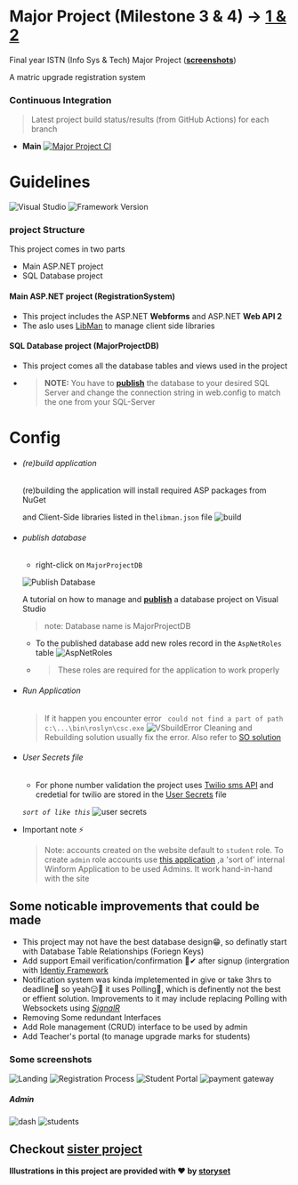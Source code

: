 # Major Project (Milestone 3 & 4) -> [1 & 2](https://github.com/MpiloNtombela/MajorProject-Admin-FES)

Final year ISTN (Info Sys & Tech) Major Project ([**screenshots**](#some-screenshots))

A matric upgrade registration system

### Continuous Integration

> Latest project build status/results (from GitHub Actions) for each branch

- **Main** [![Major Project CI](https://github.com/MpiloNtombela/MajorProject/actions/workflows/actions.yml/badge.svg?branch=main)](https://github.com/MpiloNtombela/MajorProject/actions/workflows/actions.yml)
  
# Guidelines
 ![Visual Studio](https://img.shields.io/badge/Visual%20Studio-2019%7C2022-purple)
 ![Framework Version](https://img.shields.io/badge/.Net%20Framework-4.8-blue)

### project Structure

This project comes in two parts

- Main ASP.NET project
- SQL Database project

#### Main ASP.NET project (RegistrationSystem)

- This project includes the ASP.NET **Webforms** and ASP.NET **Web API 2**
- The aslo uses [LibMan](https://devblogs.microsoft.com/dotnet/library-manager-client-side-content-manager-for-web-apps/) to manage client side libraries

#### SQL Database project (MajorProjectDB)

- This project comes all the database tables and views used in the project
- > **NOTE:** You have to **[publish](https://medium.com/hitachisolutions-braintrust/create-your-first-visual-studio-database-project-e6c22e45145b)** the database to your desired SQL Server and change the connection string in web.config to match the one from your SQL-Server

# Config

- ###### (re)build application
  
  (re)building the application will install required ASP packages from NuGet
  
  and Client-Side libraries listed in the``libman.json`` file
  ![build](https://user-images.githubusercontent.com/72506370/147420060-3b16d942-6058-4858-b4b4-0c67ac33dcb2.png)

- ###### publish database
  
  - right-click on ``MajorProjectDB``
  
  ![Publish Database](https://user-images.githubusercontent.com/72506370/147419837-55412f6e-7593-4afa-a5e7-e9ab827cd2e9.jpg)
  
    A tutorial on how to manage and **[publish](https://medium.com/hitachisolutions-braintrust/create-your-first-visual-studio-database-project-e6c22e45145b)** a database project on Visual Studio
  
  > note: Database name is MajorProjectDB
  
  - To the published database add new roles record in the ``AspNetRoles`` table
    ![AspNetRoles](https://user-images.githubusercontent.com/72506370/147420553-c942b6ca-a6c6-4a49-a48d-fd3596b32eeb.png)
  
  - > These roles are required for the application to work properly

- ###### Run Application
  
  > If it happen you encounter error `` could not find a part of path c:\...\bin\roslyn\csc.exe``
  > ![VSbuildError](https://user-images.githubusercontent.com/72506370/147419914-58f73534-83cd-4460-a9bf-bf6f1b6472fd.png)
  > Cleaning and Rebuilding solution usually fix the error. Also refer to [SO solution](https://stackoverflow.com/questions/32780315/could-not-find-a-part-of-the-path-bin-roslyn-csc-exe)

- ###### User Secrets file
  
  - For phone number validation the project uses [Twilio sms API](https://www.twilio.com/sms) and credetial for twilio are stored in the [User Secrets](https://docs.microsoft.com/en-us/aspnet/core/security/app-secrets?view=aspnetcore-6.0&tabs=windows#manage-user-secrets-with-visual-studio) file
  
  *`sort of like this`*
  ![user secrets](https://user-images.githubusercontent.com/72506370/143964980-dfce0383-a1e9-45bd-b7d9-d506ab208e3f.png)

- Important note ⚡
  
  > Note: accounts created on the website default to `student` role. To create `admin` role accounts use [this application](https://github.com/MpiloNtombela/MajorProject-Admin-FES) ,a 'sort of' internal Winform Application to be used Admins. It work hand-in-hand with the site

## Some noticable improvements that could be made

- This project may not have the best database design😁, so definatly start with Database Table Relationships (Foriegn Keys)
- Add support Email verification/confirmation 📧✔ after signup (intergration with [Identiy Framework](https://docs.microsoft.com/en-us/aspnet/web-forms/overview/security/create-a-secure-aspnet-web-forms-app-with-user-registration-email-confirmation-and-password-reset)
- Notification system was kinda impletemented in give or take 3hrs to deadline🤧 so yeah😑😬 it uses Polling🥵, which is definently not the best or effient solution. Improvements to it may include replacing Polling with Websockets using *[SignalR](https://dotnet.microsoft.com/apps/aspnet/signalr)*
- Removing Some redundant Interfaces
- Add Role management (CRUD) interface to be used by admin
- Add Teacher's portal (to manage upgrade marks for students)


### Some screenshots

![Landing](https://user-images.githubusercontent.com/72506370/147422999-c9f1fdd4-ba52-470f-8f9a-e1c4c958d726.png)
![Registration Process](https://user-images.githubusercontent.com/72506370/147423028-2228c2b7-110f-4638-a129-a167e129301c.png)
![Student Portal](https://user-images.githubusercontent.com/72506370/147423054-e42fc809-7fbe-4d47-8a08-e448b60d5eb3.png)
![payment gateway](https://user-images.githubusercontent.com/72506370/147423196-ebfc88f4-7be9-4aa5-bd2e-5ada9502a2db.png)


##### Admin

![dash](https://user-images.githubusercontent.com/72506370/147423133-2dd0a1a7-6973-4464-99b7-948af9258741.png)
![students](https://user-images.githubusercontent.com/72506370/147423135-b07e95be-9b57-443a-8877-23b5adb00149.png)

**Checkout [sister project](https://github.com/MpiloNtombela/MajorProject-Admin-FES)**
---
**Illustrations in this project are provided with ❤ by [storyset](https://storyset.com/)**

